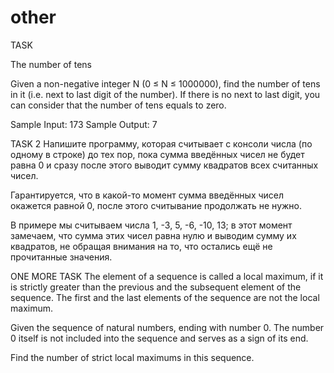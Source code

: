 # other
TASK

The number of tens

Given a non-negative integer N (0 ≤ N ≤ 1000000), find the number of tens in it (i.e. next to last digit of the number). If there is no next to last digit, you can consider that the number of tens equals to zero.

Sample Input:
173
Sample Output:
7



TASK 2
Напишите программу, которая считывает с консоли числа (по одному в строке) до тех пор, пока сумма введённых чисел не будет равна 0 и сразу после этого выводит сумму квадратов всех считанных чисел.

Гарантируется, что в какой-то момент сумма введённых чисел окажется равной 0, после этого считывание продолжать не нужно.

В примере мы считываем числа 1, -3, 5, -6, -10, 13; в этот момент замечаем, что сумма этих чисел равна нулю и выводим сумму их квадратов, не обращая внимания на то, что остались ещё не прочитанные значения.


ONE MORE TASK
The element of a sequence is called a local maximum, if it is strictly greater than the previous and the subsequent element of the sequence. The first and the last elements of the sequence are not the local maximum.

Given the sequence of natural numbers, ending with number 0. The number 0 itself is not included into the sequence and serves as a sign of its end.

Find the number of strict local maximums in this sequence.
